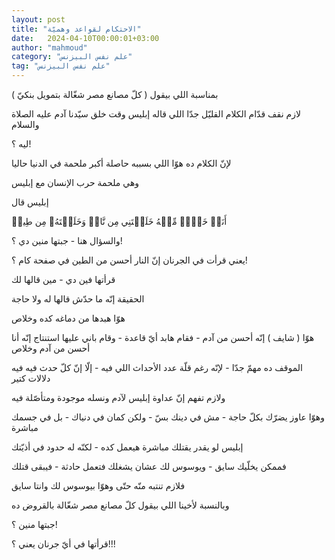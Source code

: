 ```yaml
---
layout: post
title: "الاحتكام لقواعد وهميّة"
date:   2024-04-10T00:00:01+03:00
author: "mahmoud"
category: "علم نفس البيزنس"
tag: "علم نفس البيزنس"
---
```



بمناسبة اللي بيقول ( كلّ مصانع مصر شغّالة بتمويل
بنكيّ )




لازم نقف قدّام الكلام القليّل جدّا اللي قاله إبليس وقت خلق
سيّدنا آدم عليه الصلاة والسلام




ليه ؟!

لإنّ الكلام ده هوّا اللي بسببه حاصلة أكبر ملحمة في الدنيا
حاليا

وهي ملحمة حرب الإنسان مع إبليس




إبليس قال

أَنَا۠ خَيۡرٞ مِّنۡهُ خَلَقۡتَنِي مِن نَّارٖ وَخَلَقۡتَهُۥ مِن طِينٖ




والسؤال هنا - جبتها منين دي ؟!

يعني قرأت في الجرنان إنّ النار أحسن من الطين في صفحة كام
؟!

قرأتها فين دي - مين قالها لك




الحقيقة إنّه ما حدّش قالها له ولا حاجة

هوّا هبدها من دماغه كده وخلاص




هوّا ( شايف ) إنّه أحسن من آدم - فقام هابد أيّ قاعدة - وقام
باني عليها استنتاج إنّه أنا أحسن من آدم وخلاص




الموقف ده مهمّ جدّا - لإنّه رغم قلّة عدد الأحداث اللي فيه -
إلّا إنّ كلّ حدث فيه فيه دلالات كتير




ولازم تفهم إنّ عداوة إبليس لآدم ونسله موجودة ومتأصّلة
فيه

وهوّا عاوز يضرّك بكلّ حاجة - مش في دينك بسّ - ولكن كمان في
دنياك - بل في جسمك مباشرة




إبليس لو يقدر يقتلك مباشرة هيعمل كده - لكنّه له حدود في
أذيّتك

فممكن يخلّيك سايق - ويوسوس لك عشان يشغلك فتعمل حادثة -
فيبقى قتلك

فلازم تنتبه منّه حتّى وهوّا بيوسوس لك وانتا سايق




وبالنسبة لأخينا اللي بيقول كلّ مصانع مصر شغّالة بالقروض
ده

جبتها منين ؟!

قرأتها في أيّ جرنان يعني ؟!!!

